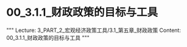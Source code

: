 # 00_3.1.1_财政政策的目标与工具

"""
Lecture: 3_PART_2_宏观经济政策工具/3.1_第五章_财政政策
Content: 00_3.1.1_财政政策的目标与工具
"""

